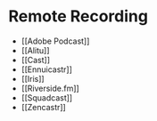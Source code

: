 # Remote Recording
* [[Adobe Podcast]]
* [[Alitu]]
* [[Cast]]
* [[Ennuicastr]]
* [[Iris]]
* [[Riverside.fm]]
* [[Squadcast]]
* [[Zencastr]]
